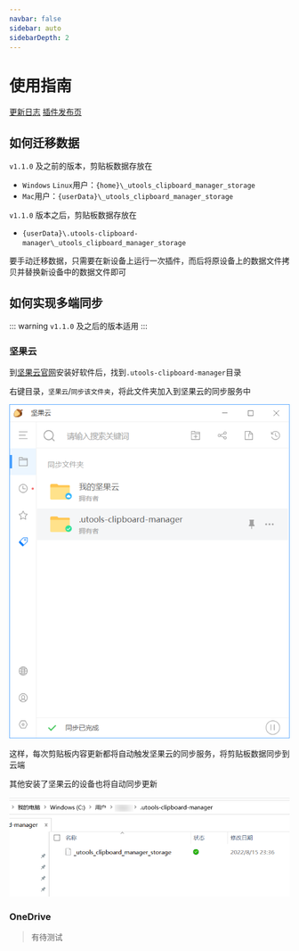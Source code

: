 ```yaml
---
navbar: false
sidebar: auto
sidebarDepth: 2
---
```


# 使用指南

[更新日志](../log/README.md)  [插件发布页](https://yuanliao.info/d/5722/29)

## 如何迁移数据

`v1.1.0` 及之前的版本，剪贴板数据存放在

- `Windows` `Linux`用户：`{home}\_utools_clipboard_manager_storage`
- `Mac`用户：`{userData}\_utools_clipboard_manager_storage`

`v1.1.0` 版本之后，剪贴板数据存放在

- `{userData}\.utools-clipboard-manager\_utools_clipboard_manager_storage`

要手动迁移数据，只需要在新设备上运行一次插件，而后将原设备上的数据文件拷贝并替换新设备中的数据文件即可

## 如何实现多端同步

::: warning
`v1.1.0` 及之后的版本适用
:::

### 坚果云

到[坚果云官网](https://www.jianguoyun.com/#/)安装好软件后，找到`.utools-clipboard-manager`目录

右键目录，`坚果云`/`同步该文件夹`，将此文件夹加入到坚果云的同步服务中

![](./../assets/img0.png)

这样，每次剪贴板内容更新都将自动触发坚果云的同步服务，将剪贴板数据同步到云端

其他安装了坚果云的设备也将自动同步更新

![](../assets/img1.png)

### OneDrive

> 有待测试
